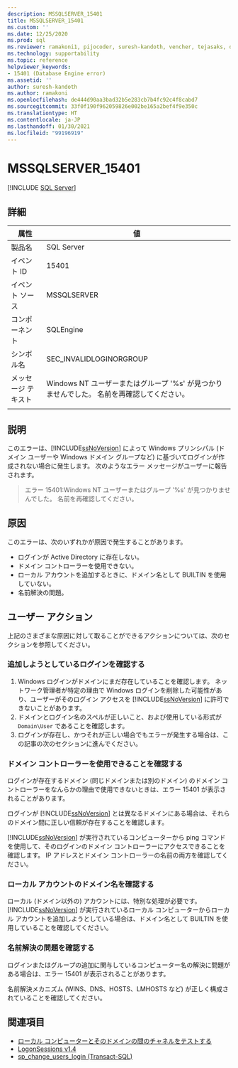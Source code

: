 ```yaml
---
description: MSSQLSERVER_15401
title: MSSQLSERVER_15401
ms.custom: ''
ms.date: 12/25/2020
ms.prod: sql
ms.reviewer: ramakoni1, pijocoder, suresh-kandoth, vencher, tejasaks, docast
ms.technology: supportability
ms.topic: reference
helpviewer_keywords:
- 15401 (Database Engine error)
ms.assetid: ''
author: suresh-kandoth
ms.author: ramakoni
ms.openlocfilehash: de444d90aa3bad32b5e283cb7b4fc92c4f8cabd7
ms.sourcegitcommit: 33f0f190f962059826e002be165a2bef4f9e350c
ms.translationtype: HT
ms.contentlocale: ja-JP
ms.lasthandoff: 01/30/2021
ms.locfileid: "99196919"
---
```

# <a name="mssqlserver_15401"></a>MSSQLSERVER_15401
 [!INCLUDE [SQL Server](../../includes/applies-to-version/sqlserver.md)]

## <a name="details"></a>詳細

|属性|値|
|---|---|
|製品名|SQL Server|
|イベント ID|15401|
|イベント ソース|MSSQLSERVER|
|コンポーネント|SQLEngine|
|シンボル名|SEC_INVALIDLOGINORGROUP|
|メッセージ テキスト|Windows NT ユーザーまたはグループ '%s' が見つかりませんでした。 名前を再確認してください。|
||

## <a name="explanation"></a>説明

このエラーは、[!INCLUDE[ssNoVersion](../../includes/ssnoversion-md.md)] によって Windows プリンシパル (ドメイン ユーザーや Windows ドメイン グループなど) に基づいてログインが作成されない場合に発生します。 次のようなエラー メッセージがユーザーに報告されます。

> エラー 15401:Windows NT ユーザーまたはグループ '%s' が見つかりませんでした。 名前を再確認してください。

## <a name="cause"></a>原因

このエラーは、次のいずれかが原因で発生することがあります。

- ログインが Active Directory に存在しない。
- ドメイン コントローラーを使用できない。
- ローカル アカウントを追加するときに、ドメイン名として BUILTIN を使用していない。
- 名前解決の問題。

## <a name="user-action"></a>ユーザー アクション

上記のさまざまな原因に対して取ることができるアクションについては、次のセクションを参照してください。

### <a name="verify-the-login-you-are-trying-to-add"></a>追加しようとしているログインを確認する

1. Windows ログインがドメインにまだ存在していることを確認します。 ネットワーク管理者が特定の理由で Windows ログインを削除した可能性があり、ユーザーがそのログイン アクセスを [!INCLUDE[ssNoVersion](../../includes/ssnoversion-md.md)] に許可できないことがあります。
1. ドメインとログイン名のスペルが正しいこと、および使用している形式が `Domain\User` であることを確認します。
1. ログインが存在し、かつそれが正しい場合でもエラーが発生する場合は、この記事の次のセクションに進んでください。

### <a name="verify-if-the-domain-controller-is-available"></a>ドメイン コントローラーを使用できることを確認する

ログインが存在するドメイン (同じドメインまたは別のドメイン) のドメイン コントローラーをなんらかの理由で使用できないときは、エラー 15401 が表示されることがあります。

ログインが [!INCLUDE[ssNoVersion](../../includes/ssnoversion-md.md)] とは異なるドメインにある場合は、それらのドメイン間に正しい信頼が存在することを確認します。

[!INCLUDE[ssNoVersion](../../includes/ssnoversion-md.md)] が実行されているコンピューターから ping コマンドを使用して、そのログインのドメイン コントローラーにアクセスできることを確認します。 IP アドレスとドメイン コントローラーの名前の両方を確認してください。

### <a name="verify-the-domain-name-for-local-accounts"></a>ローカル アカウントのドメイン名を確認する

ローカル (ドメイン以外の) アカウントには、特別な処理が必要です。 [!INCLUDE[ssNoVersion](../../includes/ssnoversion-md.md)] が実行されているローカル コンピューターからローカル アカウントを追加しようとしている場合は、ドメイン名として BUILTIN を使用していることを確認してください。

### <a name="check-for-name-resolution-issues"></a>名前解決の問題を確認する

ログインまたはグループの追加に関与しているコンピューター名の解決に問題がある場合は、エラー 15401 が表示されることがあります。

名前解決メカニズム (WINS、DNS、HOSTS、LMHOSTS など) が正しく構成されていることを確認してください。

## <a name="see-also"></a>関連項目

- [ローカル コンピューターとそのドメインの間のチャネルをテストする](/powershell/module/microsoft.powershell.management/test-computersecurechannel#example-1--test-a-channel-between-the-local-computer-and-its-domain)
- [LogonSessions v1.4](/sysinternals/downloads/logonsessions)
- [sp_change_users_login (Transact-SQL)](../system-stored-procedures/sp-change-users-login-transact-sql.md)